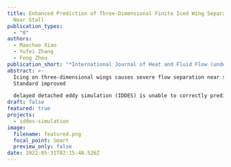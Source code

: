 ```yaml
---
title: Enhanced Prediction of Three-Dimensional Finite Iced Wing Separated Flow
  Near Stall
publication_types:
  - "0"
authors:
  - Maochao Xiao
  - Yufei Zhang
  - Feng Zhou
publication_short: "*International Journal of Heat and Fluid Flow (under review)*"
abstract: >-
  Icing on three-dimensional wings causes severe flow separation near stall.
  Standard improved

  delayed detached eddy simulation (IDDES) is unable to correctly predict the separatingreattaching flow due to its inability to accurately resolve the Kelvin-Helmholtz instability. In this study, a shear layer adapted subgrid length scale is applied to enhance the IDDES prediction of the flow around a finite NACA 0012 wing with leading edge horn ice. It shows that using the new length scale contributes to a more accurate prediction of the separated shear layer (SSL). The predicted reattachment occurs earlier as one moves towards either end of the wing, and the computed surface pressure distributions agree well with the experimental measurements. In contrast, standard IDDES severely elongates surface pressure plateaus. For instantaneous flow, the new length scale helps correctly resolve the rollup and subsequent pairing of vortical structures due to its small values in the initial SSL. The vortical motion frequencies increase when moving towards the wing tip due to the downwash effect of the tip vortex. In comparison, the excessive eddy viscosity levels from the standard IDDES delay the rollup of spanwise structures and give rise to “overcoherent” structures.
draft: false
featured: true
projects:
  - iddes-simulation
image:
  filename: featured.png
  focal_point: Smart
  preview_only: false
date: 2022-05-31T02:15:48.526Z
---
```

